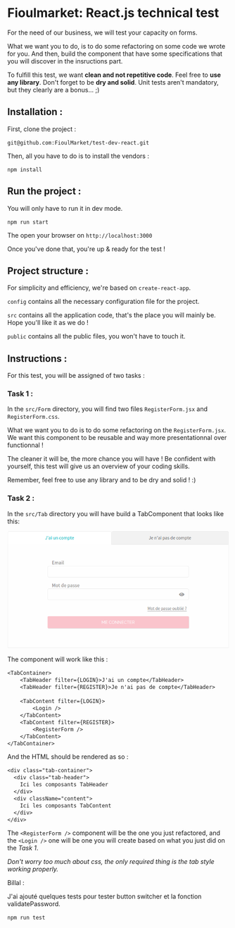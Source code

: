 # Fioulmarket: React.js technical test

For the need of our business, we will test your capacity on forms.

What we want you to do, is to do some refactoring on some code we wrote for you. And then, build the component that have some specifications that you will discover in the insructions part.

To fulfill this test, we want **clean and not repetitive code**. Feel free to **use any library**. Don't forget to be **dry and solid**.
Unit tests aren't mandatory, but they clearly are a bonus... ;)

## Installation :

First, clone the project :

```
git@github.com:FioulMarket/test-dev-react.git
```

Then, all you have to do is to install the vendors :

```
npm install
```

## Run the project :

You will only have to run it in dev mode.

```
npm run start
```

The open your browser on `http://localhost:3000`

Once you've done that, you're up & ready for the test !

## Project structure :

For simplicity and efficiency, we're based on `create-react-app`.

`config` contains all the necessary configuration file for the project.

`src` contains all the application code, that's the place you will mainly be. Hope you'll like it as we do !

`public` contains all the public files, you won't have to touch it.

## Instructions :

For this test, you will be assigned of two tasks :

### Task 1 :

In the `src/Form` directory, you will find two files `RegisterForm.jsx` and `RegisterForm.css`.

What we want you to do is to do some refactoring on the `RegisterForm.jsx`. We want this component to be reusable and way more presentationnal over functionnal !

The cleaner it will be, the more chance you will have ! Be confident with yourself, this test will give us an overview of your coding skills.

Remember, feel free to use any library and to be dry and solid ! :)

### Task 2 :

In the `src/Tab` directory you will have build a TabComponent that looks like this:

![Tab TabComponent](public/img/tab.png?raw=true "TabComponent")

The component will work like this :

```
<TabContainer>
    <TabHeader filter={LOGIN}>J'ai un compte</TabHeader>
    <TabHeader filter={REGISTER}>Je n'ai pas de compte</TabHeader>

    <TabContent filter={LOGIN}>
        <Login />
    </TabContent>
    <TabContent filter={REGISTER}>
        <RegisterForm />
    </TabContent>
</TabContainer>
```

And the HTML should be rendered as so :

```
<div class="tab-container">
  <div class="tab-header">
    Ici les composants TabHeader
  </div>
  <div className="content">
    Ici les composants TabContent
  </div>
</div>
```

The `<RegisterForm />` component will be the one you just refactored, and the `<Login />` one will be one you will create based on what you just did on the _Task 1_.

_Don't worry too much about css, the only required thing is the tab style working properly._

Billal :

J'ai ajouté quelques tests pour tester button switcher et la fonction validatePassword.

```
npm run test
```
